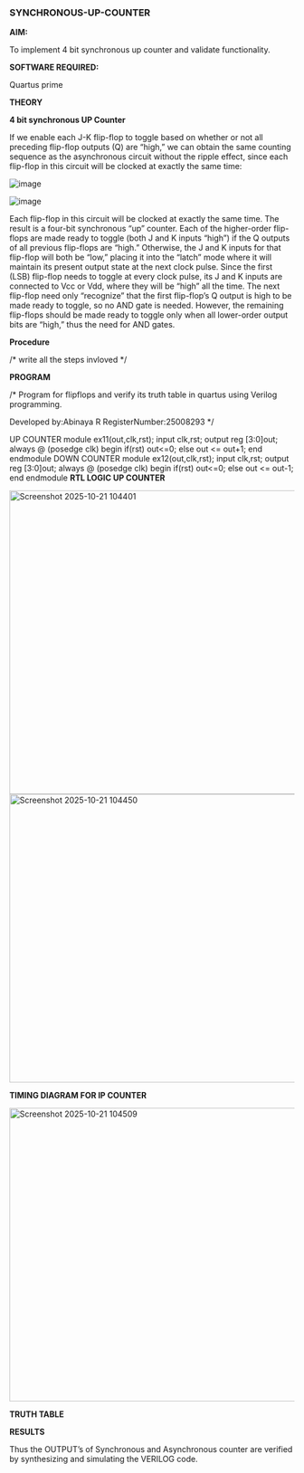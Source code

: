 ### SYNCHRONOUS-UP-COUNTER

**AIM:**

To implement 4 bit synchronous up counter and validate functionality.

**SOFTWARE REQUIRED:**

Quartus prime

**THEORY**

**4 bit synchronous UP Counter**

If we enable each J-K flip-flop to toggle based on whether or not all preceding flip-flop outputs (Q) are “high,” we can obtain the same counting sequence as the asynchronous circuit without the ripple effect, since each flip-flop in this circuit will be clocked at exactly the same time:

![image](https://github.com/naavaneetha/SYNCHRONOUS-UP-COUNTER/assets/154305477/d5db3fa0-e413-404c-b80e-b2f39d82e7e8)


![image](https://github.com/naavaneetha/SYNCHRONOUS-UP-COUNTER/assets/154305477/52cb61eb-d04b-442d-810c-31185a68410b)

Each flip-flop in this circuit will be clocked at exactly the same time.
The result is a four-bit synchronous “up” counter. Each of the higher-order flip-flops are made ready to toggle (both J and K inputs “high”) if the Q outputs of all previous flip-flops are “high.”
Otherwise, the J and K inputs for that flip-flop will both be “low,” placing it into the “latch” mode where it will maintain its present output state at the next clock pulse.
Since the first (LSB) flip-flop needs to toggle at every clock pulse, its J and K inputs are connected to Vcc or Vdd, where they will be “high” all the time.
The next flip-flop need only “recognize” that the first flip-flop’s Q output is high to be made ready to toggle, so no AND gate is needed.
However, the remaining flip-flops should be made ready to toggle only when all lower-order output bits are “high,” thus the need for AND gates.

**Procedure**

/* write all the steps invloved */

**PROGRAM**

/* Program for flipflops and verify its truth table in quartus using Verilog programming. 

Developed by:Abinaya R RegisterNumber:25008293
*/

UP COUNTER module ex11(out,clk,rst); input clk,rst; output reg [3:0]out; always @ (posedge clk) begin if(rst) out<=0; else out <= out+1; end endmodule DOWN COUNTER module ex12(out,clk,rst); input clk,rst; output reg [3:0]out; always @ (posedge clk) begin if(rst) out<=0; else out <= out-1; end endmodule
**RTL LOGIC UP COUNTER**

<img width="1009" height="537" alt="Screenshot 2025-10-21 104401" src="https://github.com/user-attachments/assets/f8c111c7-bc31-46c7-88ce-5fd1a66dc40b" />
<img width="928" height="510" alt="Screenshot 2025-10-21 104450" src="https://github.com/user-attachments/assets/46d36760-6a01-4599-9328-86cc9e536e6d" />

**TIMING DIAGRAM FOR IP COUNTER**

<img width="1038" height="519" alt="Screenshot 2025-10-21 104509" src="https://github.com/user-attachments/assets/b05515a1-80f4-4ba7-978b-3a6bfa16db3c" />

**TRUTH TABLE**

**RESULTS**

Thus the OUTPUT’s of Synchronous and Asynchronous counter are verified by synthesizing and simulating the VERILOG code.
